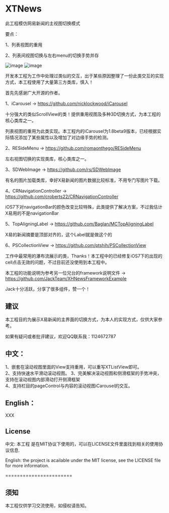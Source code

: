 XTNews
======

此工程模仿网易新闻的主视图切换模式

要点：

1、列表视图的重用

2、列表间视图切换与左右menu的切换手势并存

![image](https://raw.githubusercontent.com/xushao1990/XTNews/master/Screenshots/first.gif)
![image](https://raw.githubusercontent.com/xushao1990/XTNews/master/Screenshots/second.gif)

开发本工程为工作中处理过类似的交互，出于某些原因整理了一份此类交互的实现方式，本工程使用了大量第三方类库，慎入！

首先先感谢广大开源的作者。

1、iCarousel -> https://github.com/nicklockwood/iCarousel

  十分强大的类似ScrollView的类！提供重用视图及多种3D切换方式，为本工程的核心类库之一。
  
  列表视图的重用为此类实现。本工程内的iCarousel为1.8beta9版本，已经根据实际情况添加了某些属性以及增加了对边缘手势的检测。
  
2、RESideMenu -> https://github.com/romaonthego/RESideMenu

  左右视图切换的实现类库，核心类库之一。
  
3、SDWebImage -> https://github.com/rs/SDWebImage

  有名的图片加载类库，幸好X易新闻的图片数据比较标准，不用专门写图片下载。
  
4、CRNavigationController -> https://github.com/croberts22/CRNavigationController

  iOS7下对navigationBar的颜色改变比较特殊，此类提供了解决方案，不过我估计X易用的不是navigationBar
  
5、TopAligningLabel -> https://github.com/Baglan/MCTopAligningLabel

  X易的新闻摘要是顶部对齐的，这个Label就是做这个的
  
6、PSCollectionView -> https://github.com/ptshih/PSCollectionView

  工作中最常用的瀑布流展示的类，Thanks！本工程中的已经修复iOS7下的出现的cell点击无效的问题，不过目前还没使用到本工程中。
  
本工程的功能说明为参考另一位兄台的framework说明文件 -> https://github.com/JackTeam/XHNewsFrameworkExample

Jack十分活跃，分享了很多组件，赞一个！

## 建议

本工程目的为展示X易新闻的主界面的切换方式，为本人的实现方式，仅供大家参考。

如果有疑问或者批评建议，欢迎QQ联系我：1124672787

## 中文：   

1、嵌套在滚动视图里面的View支持重用，可以重写XTListView即可。        
2、支持快速水平滑动滚动视图。
3、完美解决滚动视图和侧滑框架的手势冲突，支持在滚动视图内部滑动打开侧滑框架        
4、支持栏目的pageControl与内容的滚动视图iCarousel的交互。

## English：    

XXX

## License

中文: 本工程 是在MIT协议下使用的，可以在LICENSE文件里面找到相关的使用协议信息.     

English: the project is acailable under the MIT license, see the LICENSE file for more information.     

=======================
## 须知       

本工程仅供学习交流使用，如侵权请告知。
